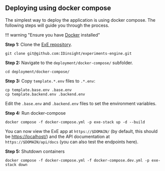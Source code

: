 ## Deploying using docker compose

The simplest way to deploy the application is using docker compose. The following steps will guide you through the process.

!!! warning "Ensure you have [Docker](https://docs.docker.com/get-docker/) installed"

**Step 1:** Clone the [ExE repository](https://github.com/IDinsight/experiments-engine).

```shell
git clone git@github.com:IDinsight/experiments-engine.git
```

**Step 2:** Navigate to the `deployment/docker-compose/` subfolder.

```shell
cd deployment/docker-compose/
```

**Step 3:** Copy `template.*.env` files to `.*.env`:

```shell
cp template.base.env .base.env
cp template.backend.env .backend.env
```

Edit the `.base.env` and `.backend.env` files to set the environment variables.

**Step 4:** Run docker-compose

```shell
docker compose -f docker-compose.yml -p exe-stack up -d --build
```

You can now view the ExE app at `https://$DOMAIN/` (by default, this should be [https://localhost/](https://localhost/)) and the API documentation at
`https://$DOMAIN/api/docs` (you can also test the endpoints here).

**Step 5:** Shutdown containers

```shell
docker compose -f docker-compose.yml -f docker-compose.dev.yml -p exe-stack down
```

